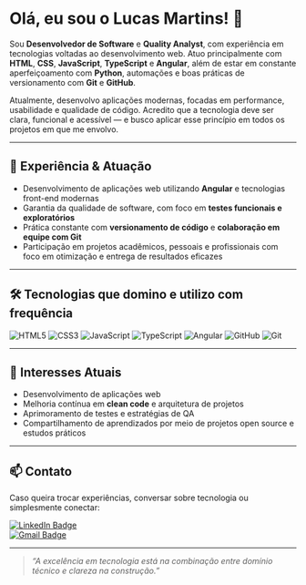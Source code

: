 # Olá, eu sou o Lucas Martins! 👋

Sou **Desenvolvedor de Software** e **Quality Analyst**, com experiência em tecnologias voltadas ao desenvolvimento web. Atuo principalmente com **HTML**, **CSS**, **JavaScript**, **TypeScript** e **Angular**, além de estar em constante aperfeiçoamento com **Python**, automações e boas práticas de versionamento com **Git** e **GitHub**.

Atualmente, desenvolvo aplicações modernas, focadas em performance, usabilidade e qualidade de código. Acredito que a tecnologia deve ser clara, funcional e acessível — e busco aplicar esse princípio em todos os projetos em que me envolvo.

---

## 💼 Experiência & Atuação

- Desenvolvimento de aplicações web utilizando **Angular** e tecnologias front-end modernas
- Garantia da qualidade de software, com foco em **testes funcionais e exploratórios**
- Prática constante com **versionamento de código** e **colaboração em equipe com Git**
- Participação em projetos acadêmicos, pessoais e profissionais com foco em otimização e entrega de resultados eficazes
---

## 🛠️ Tecnologias que domino e utilizo com frequência

![HTML5](https://img.shields.io/badge/HTML5-E34F26?style=for-the-badge&logo=html5&logoColor=white)
![CSS3](https://img.shields.io/badge/CSS3-1572B6?style=for-the-badge&logo=css3&logoColor=white)
![JavaScript](https://img.shields.io/badge/JavaScript-F7DF1E?style=for-the-badge&logo=javascript&logoColor=black)
![TypeScript](https://img.shields.io/badge/TypeScript-3178C6?style=for-the-badge&logo=typescript&logoColor=white)
![Angular](https://img.shields.io/badge/Angular-DD0031?style=for-the-badge&logo=angular&logoColor=white)
![GitHub](https://img.shields.io/badge/GitHub-181717?style=for-the-badge&logo=github&logoColor=white)
![Git](https://img.shields.io/badge/Git-F05032?style=for-the-badge&logo=git&logoColor=white)

---

## 📌 Interesses Atuais

- Desenvolvimento de aplicações web
- Melhoria contínua em **clean code** e arquitetura de projetos
- Aprimoramento de testes e estratégias de QA
- Compartilhamento de aprendizados por meio de projetos open source e estudos práticos

---

## 📫 Contato

Caso queira trocar experiências, conversar sobre tecnologia ou simplesmente conectar:

[![LinkedIn Badge](https://img.shields.io/badge/-LinkedIn-0077B5?style=flat-square&logo=linkedin&logoColor=white&link=https://linkedin.com/in/lucasmartins-dev)](https://linkedin.com/in/lucasmartins-dev)  
[![Gmail Badge](https://img.shields.io/badge/-Email-D14836?style=flat-square&logo=gmail&logoColor=white&link=mailto:lucashmartins.dev@gmail.com)](mailto:lucashmartins.dev@gmail.com)

---

> _“A excelência em tecnologia está na combinação entre domínio técnico e clareza na construção.”_  
